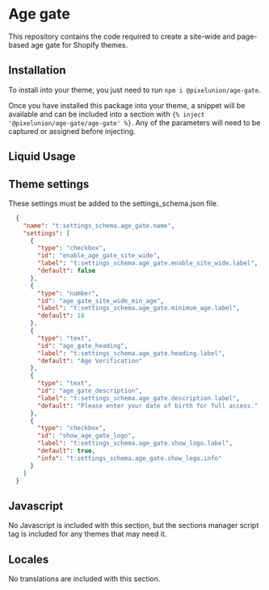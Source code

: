 # Age gate

This repository contains the code required to create a site-wide and page-based age gate for Shopify themes.

## Installation

To install into your theme, you just need to run `npm i @pixelunion/age-gate`.

Once you have installed this package into your theme, a snippet will be available and can be included into a section with `{% inject '@pixelunion/age-gate/age-gate' %}`. Any of the parameters will need to be captured or assigned before injecting.

## Liquid Usage

## Theme settings

These settings must be added to the settings_schema.json file.

```json
  {
    "name": "t:settings_schema.age_gate.name",
    "settings": [
      {
        "type": "checkbox",
        "id": "enable_age_gate_site_wide",
        "label": "t:settings_schema.age_gate.enable_site_wide.label",
        "default": false
      },
      {
        "type": "number",
        "id": "age_gate_site_wide_min_age",
        "label": "t:settings_schema.age_gate.minimum_age.label",
        "default": 18
      },
      {
        "type": "text",
        "id": "age_gate_heading",
        "label": "t:settings_schema.age_gate.heading.label",
        "default": "Age Verification"
      },
      {
        "type": "text",
        "id": "age_gate_description",
        "label": "t:settings_schema.age_gate.description.label",
        "default": "Please enter your date of birth for full access."
      },
      {
        "type": "checkbox",
        "id": "show_age_gate_logo",
        "label": "t:settings_schema.age_gate.show_logo.label",
        "default": true,
        "info": "t:settings_schema.age_gate.show_logo.info"
      }
    ]
  }
```

## Javascript

No Javascript is included with this section, but the sections manager script tag is included for any themes that may need it.

## Locales

No translations are included with this section.
